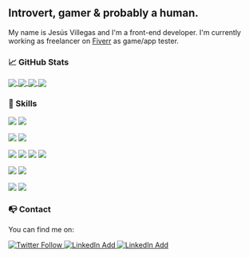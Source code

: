 ## Introvert, gamer & probably a human.
My name is Jesús Villegas and I'm a front-end developer. I'm currently working as freelancer on [Fiverr](http://fiverr.com/users/gsus194/) as game/app tester.

### 📈 GitHub Stats
<a href="https://bit.ly/jesusvillegas">
  <img align="center" src="https://github-readme-stats.vercel.app/api/top-langs/?username=gsus0194&layout=compact&theme=dracula&exclude_repo=IDWB,proj001,recipes,reflections,create-your-own-adventure,PrograWeb,Prolog,TAP,BD-android,PracticasJavaFX,Border-Layout,iscteamviz7,Arte-y-cultura,design" />
</a>

<a href="https://github.com/gsus0194/netflix-clone">
  <img align="center" src="https://github-readme-stats.vercel.app/api/pin/?username=gsus0194&repo=netflix-clone&theme=dracula" />
</a>

<a href="https://github.com/gsus0194/amazon-clone">
  <img align="center" src="https://github-readme-stats.vercel.app/api/pin/?username=gsus0194&repo=amazon-clone&theme=dracula" />
</a>

<a href="https://github.com/gsus0194/pokedex">
  <img align="center" src="https://github-readme-stats.vercel.app/api/pin/?username=gsus0194&repo=pokedex&theme=dracula" />
</a>

### 🔧 Skills
![](https://img.shields.io/badge/OS-Windos%2010-lightgrey?style=flat&logo=windows&logoColor=white)
![](https://img.shields.io/badge/OS-MacOS-lightgrey?style=flat&logo=apple&logoColor=white)

![](https://img.shields.io/badge/Framework-ReactJS-green?style=flat&logo=react&logoColor=white)
![](https://img.shields.io/badge/Framework-Spring-green?style=flat&logo=spring&logoColor=white)

![](https://img.shields.io/badge/Language-HTML-yellow?style=flat&logo=html5&logoColor=white)
![](https://img.shields.io/badge/Language-CSS-yellow?style=flat&logo=css3&logoColor=white)
![](https://img.shields.io/badge/Language-JavaScript-yellow?style=flat&logo=javascript&logoColor=white)
![](https://img.shields.io/badge/Language-Java-yellow?style=flat&logo=java&logoColor=white)

![](https://img.shields.io/badge/DataBase-Firebase-important?style=flat&logo=firebase&logoColor=white)
![](https://img.shields.io/badge/DataBase-SQL%20Server-important?style=flat&logo=microsoft%20sql%20server&logoColor=white)

![](https://img.shields.io/badge/Other-GitHub-9cf?style=flat&logo=github&logoColor=white)
![](https://img.shields.io/badge/Other-Adobe%20XD-9cf?style=flat&logo=adobe%20xd&logoColor=white)

### 📭 Contact
You can find me on:

<a href="https://twitter.com/Gsus194" target="_blank">
  <img alt="Twitter Follow" src="https://img.shields.io/twitter/follow/gsus194?label=Follow&style=social">
</a>
<a href="https://www.linkedin.com/in/jesusvillegas/" target="_blank">
  <img alt="LinkedIn Add" src="https://img.shields.io/badge/LinkedIn-blue?style=flat&logo=linkedin&logoColor=white">
</a>
<a href="http://fiverr.com/users/gsus194/" target="_blank">
  <img alt="LinkedIn Add" src="https://img.shields.io/badge/Fiverr-green?style=flat&logo=fiverr&logoColor=white">
</a>
